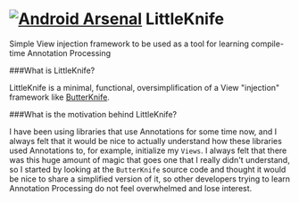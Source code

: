 [![Android Arsenal](https://img.shields.io/badge/Android%20Arsenal-LittleKnife-brightgreen.svg?style=flat)](https://android-arsenal.com/details/1/988)
LittleKnife
===========

Simple View injection framework to be used as a tool for learning compile-time Annotation Processing 

###What is LittleKnife?

LittleKnife is a minimal, functional,  oversimplification of a View "injection" framework like [ButterKnife](https://github.com/JakeWharton/butterknife).

###What is the motivation behind LittleKnife?

I have been using libraries that use Annotations for some time now, and I always felt that it would be nice to actually understand how these libraries used Annotations to, for example, initialize my `Views`. I always felt that there was this huge amount of magic that goes one that I really didn't understand, so I started by looking at the `ButterKnife` source code and thought it would be nice to share a simplified version of it, so other developers trying to learn Annotation Processing  do not feel overwhelmed and lose interest.
